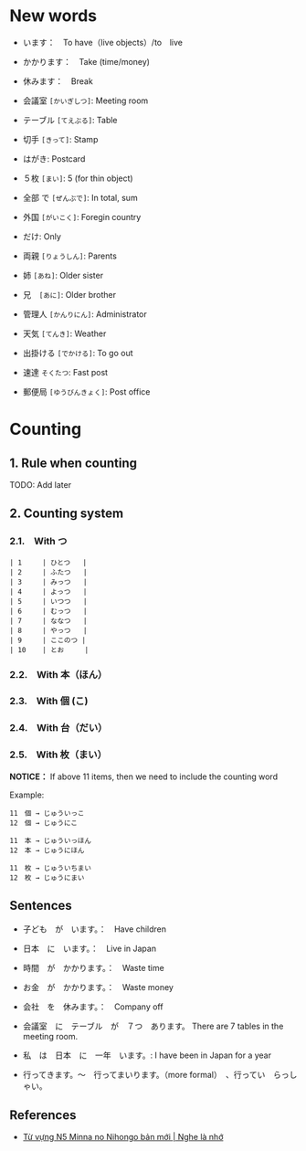 # New words
* います：　To have（live objects）/to　live
* かかります：　Take (time/money)
* 休みます：　Break


* 会議室 `[かいぎしつ]`: Meeting room
* テーブル `[てえぶる]`: Table
* 切手 `[きって]`: Stamp
* はがき: Postcard
* ５枚 `[まい]`: 5 (for thin object)
* 全部 で `[ぜんぶで]`: In total, sum
* 外国 `[がいこく]`: Foregin country
* だけ: Only
* 両親 `[りょうしん]`: Parents
* 姉 `[あね]`: Older sister
* 兄　`[あに]`: Older brother
* 管理人 `[かんりにん]`: Administrator
* 天気 `[てんき]`: Weather
* 出掛ける `[でかける]`: To go out
* 速達 `そくたつ`: Fast post
* 郵便局 `[ゆうびんきょく]`: Post office

# Counting
## 1. Rule when counting
TODO: Add later

## 2. Counting system
### 2.1.　With つ
```
| 1     | ひとつ   |
| 2     | ふたつ   |
| 3     | みっつ   |
| 4     | よっつ   |
| 5     | いつつ   |
| 6     | むっつ   |
| 7     | ななつ   |
| 8     | やっつ   |
| 9     | ここのつ |
| 10    | とお     |
```

### 2.2.　With 本（ほん）
### 2.3.　With 個 (こ)
### 2.4.　With 台（だい）
### 2.5.　With 枚（まい）

**NOTICE：**
If above 11 items, then we need to include the counting word

Example:
```
11　個 → じゅういっこ
12　個 → じゅうにこ

11　本 → じゅういっほん
12　本 → じゅうにほん

11　枚 → じゅういちまい
12　枚 → じゅうにまい
```


## Sentences
* 子ども　が　います。：　Have children
* 日本　に　います。：　Live in Japan
* 時間　が　かかります。：　Waste time
* お金　が　かかります。：　Waste money
* 会社　を　休みます。：　Company off



* 会議室　に　テーブル　が　７つ　あります。 There are 7 tables in the meeting room.
* 私　は　日本　に　一年　います。: I have been in Japan for a year
* 行ってきます。〜　行ってまいります。（more formal）　、行ってい　らっしゃい。

## References
* [Từ vựng N5 Minna no Nihongo bản mới | Nghe là nhớ](https://www.youtube.com/watch?v=d_wfY6lrHxA)